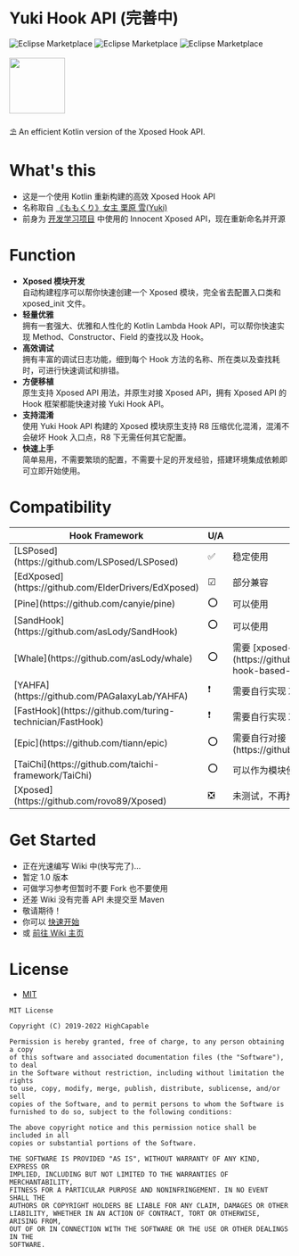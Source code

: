 # Yuki Hook API (完善中)

![Eclipse Marketplace](https://img.shields.io/badge/build-passing-brightgreen)
![Eclipse Marketplace](https://img.shields.io/badge/license-MIT-blue)
![Eclipse Marketplace](https://img.shields.io/badge/version-v1.0-green)
<br/><br/>
<img src="https://github.com/fankes/YuKiHookAPI/blob/master/demo-app/src/main/res/mipmap-xxhdpi/ic_icon.png" width = "100" height = "100"/>
<br/>
<br/>
⛱️ An efficient Kotlin version of the Xposed Hook API.
<br/>

# What's this

- 这是一个使用 Kotlin 重新构建的高效 Xposed Hook API
- 名称取自 <a href='https://www.bilibili.com/bangumi/play/ss5016/?from=search&seid=313229405371562533&spm_id_from=333.337.0.0'>
  《ももくり》女主 栗原 雪(Yuki)</a>
- 前身为 [开发学习项目](https://github.com/fankes/TMore) 中使用的 Innocent Xposed API，现在重新命名并开源

# Function

- <strong>Xposed 模块开发</strong><br/>
  自动构建程序可以帮你快速创建一个 Xposed 模块，完全省去配置入口类和 xposed_init 文件。<br/>
- <strong>轻量优雅</strong><br/>
  拥有一套强大、优雅和人性化的 Kotlin Lambda Hook API，可以帮你快速实现 Method、Constructor、Field 的查找以及 Hook。<br/>
- <strong>高效调试</strong><br/>
  拥有丰富的调试日志功能，细到每个 Hook 方法的名称、所在类以及查找耗时，可进行快速调试和排错。<br/>
- <strong>方便移植</strong><br/>
  原生支持 Xposed API 用法，并原生对接 Xposed API，拥有 Xposed API 的 Hook 框架都能快速对接 Yuki Hook API。<br/>
- <strong>支持混淆</strong><br/>
  使用 Yuki Hook API 构建的 Xposed 模块原生支持 R8 压缩优化混淆，混淆不会破坏 Hook 入口点，R8 下无需任何其它配置。<br/>
- <strong>快速上手</strong><br/>
  简单易用，不需要繁琐的配置，不需要十足的开发经验，搭建环境集成依赖即可立即开始使用。

# Compatibility

<table class="table">
  <thead>
    <tr>
      <th colspan="1">Hook Framework</th>
      <th colspan="1">U/A</th>
      <th colspan="1">Describe</th>
    </tr>
  </thead>
  <tbody>
     <tr>
      <td>[LSPosed](https://github.com/LSPosed/LSPosed)</td>
      <td>✅</td>
      <td>稳定使用</td>
     </tr>
     <tr>
      <td>[EdXposed](https://github.com/ElderDrivers/EdXposed)</td>
      <td>☑</td>
      <td>部分兼容</td>
     </tr>
     <tr>
      <td>[Pine](https://github.com/canyie/pine)</td>
      <td>⭕</td>
      <td>可以使用</td>
     </tr>
     <tr>
      <td>[SandHook](https://github.com/asLody/SandHook)</td>
      <td>⭕</td>
      <td>可以使用</td>
     </tr>
     <tr>
      <td>[Whale](https://github.com/asLody/whale)</td>
      <td>⭕</td>
      <td>需要 [xposed-hook-based-on-whale](https://github.com/WindySha/xposed-hook-based-on-whale)</td>
     </tr>
     <tr>
      <td>[YAHFA](https://github.com/PAGalaxyLab/YAHFA)</td>
      <td>❗</td>
      <td>需要自行实现 Xposed API</td>
     </tr>
     <tr>
      <td>[FastHook](https://github.com/turing-technician/FastHook)</td>
      <td>❗</td>
      <td>需要自行实现 Xposed API</td>
     </tr>
     <tr>
      <td>[Epic](https://github.com/tiann/epic)</td>
      <td>⭕</td>
      <td>需要自行对接 [Dexposed](https://github.com/alibaba/dexposed)</td>
     </tr>
     <tr>
      <td>[TaiChi](https://github.com/taichi-framework/TaiChi)</td>
      <td>⭕</td>
      <td>可以作为模块使用</td>
     </tr>
     <tr>
      <td>[Xposed](https://github.com/rovo89/Xposed)</td>
      <td>❎</td>
      <td>未测试，不再推荐使用</td>
     </tr>
    <tr>
 </tbody>
</table>

# Get Started

- 正在光速编写 Wiki 中(快写完了)...
- 暂定 1.0 版本
- 可做学习参考但暂时不要 Fork 也不要使用
- 还差 Wiki 没有完善 API 未提交至 Maven
- 敬请期待！
- 你可以 [快速开始](https://github.com/fankes/YukiHookAPI/wiki#%E5%BF%AB%E9%80%9F%E5%BC%80%E5%A7%8B)
- 或 [前往 Wiki 主页](https://github.com/fankes/YukiHookAPI/wiki)

# License

- [MIT](https://choosealicense.com/licenses/mit)

```
MIT License

Copyright (C) 2019-2022 HighCapable

Permission is hereby granted, free of charge, to any person obtaining a copy
of this software and associated documentation files (the "Software"), to deal
in the Software without restriction, including without limitation the rights
to use, copy, modify, merge, publish, distribute, sublicense, and/or sell
copies of the Software, and to permit persons to whom the Software is
furnished to do so, subject to the following conditions:

The above copyright notice and this permission notice shall be included in all
copies or substantial portions of the Software.

THE SOFTWARE IS PROVIDED "AS IS", WITHOUT WARRANTY OF ANY KIND, EXPRESS OR
IMPLIED, INCLUDING BUT NOT LIMITED TO THE WARRANTIES OF MERCHANTABILITY,
FITNESS FOR A PARTICULAR PURPOSE AND NONINFRINGEMENT. IN NO EVENT SHALL THE
AUTHORS OR COPYRIGHT HOLDERS BE LIABLE FOR ANY CLAIM, DAMAGES OR OTHER
LIABILITY, WHETHER IN AN ACTION OF CONTRACT, TORT OR OTHERWISE, ARISING FROM,
OUT OF OR IN CONNECTION WITH THE SOFTWARE OR THE USE OR OTHER DEALINGS IN THE
SOFTWARE.
```